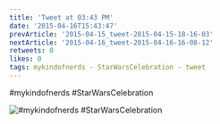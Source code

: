 ```yaml
---
title: 'Tweet at 03:43 PM'
date: '2015-04-16T15:43:47'
prevArticle: '2015-04-15_tweet-2015-04-15-18-16-03'
nextArticle: '2015-04-16_tweet-2015-04-16-16-08-12'
retweets: 0
likes: 0
tags: mykindofnerds - StarWarsCelebration - tweet
---
```

#mykindofnerds #StarWarsCelebration

![#mykindofnerds #StarWarsCelebration](/images/insta_07.jpg "#mykindofnerds #StarWarsCelebration")